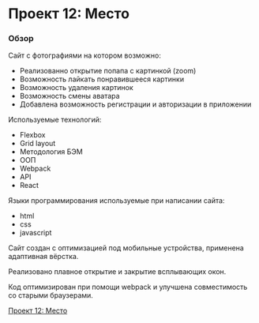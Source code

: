 # Проект 12: Место

### Обзор

Сайт с фотографиями на котором возможно:

- Реализованно открытие попапа с картинкой (zoom)
- Возможность лайкать понравившееся картинки
- Возможность удаления картинок
- Возможность смены аватара
- Добавлена возможность регистрации и авторизации в приложении


Используемые технологий:

- Flexbox
- Grid layout
- Методология БЭМ
- ООП
- Webpack
- API
- React


Языки программирования используемые при написании сайта:

- html
- css
- javascript

Сайт создан с оптимизацией под мобильные устройства, применена адаптивная вёрстка.

Реализовано плавное открытие и закрытие всплывающих окон.

Код оптимизирован при помощи webpack и улучшена совместимость со старыми браузерами.

[Проект 12: Место](https://github.com/tomat1990yandex/react-mesto-auth)
